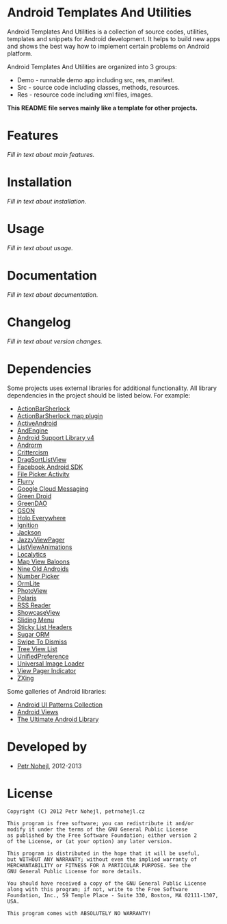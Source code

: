 Android Templates And Utilities
===============================

Android Templates And Utilities is a collection of source codes, utilities, 
templates and snippets for Android development. It helps to build new apps and 
shows the best way how to implement certain problems on Android platform.

Android Templates And Utilities are organized into 3 groups:

* Demo - runnable demo app including src, res, manifest.
* Src - source code including classes, methods, resources.
* Res - resource code including xml files, images.

**This README file serves mainly like a template for other projects.**


Features
========

*Fill in text about main features.*


Installation
============

*Fill in text about installation.*


Usage
=====

*Fill in text about usage.*


Documentation
=============

*Fill in text about documentation.*


Changelog
=========

*Fill in text about version changes.*


Dependencies
============

Some projects uses external libraries for additional functionality. All library
dependencies in the project should be listed below. For example:

* [ActionBarSherlock](http://actionbarsherlock.com/)
* [ActionBarSherlock map plugin](https://github.com/JakeWharton/ActionBarSherlock-Plugin-Maps)
* [ActiveAndroid](http://www.activeandroid.com/)
* [AndEngine](http://www.andengine.org/)
* [Android Support Library v4](http://developer.android.com/tools/extras/support-library.html)
* [Androrm](http://androrm.the-pixelpla.net/)
* [Crittercism](http://www.crittercism.com)
* [DragSortListView](https://github.com/bauerca/drag-sort-listview)
* [Facebook Android SDK](https://github.com/facebook/facebook-android-sdk)
* [File Picker Activity](https://github.com/Kaloer/Android-File-Picker-Activity)
* [Flurry](http://www.flurry.com/)
* [Google Cloud Messaging](http://developer.android.com/sdk/index.html)
* [Green Droid](https://github.com/cyrilmottier/GreenDroid)
* [GreenDAO](http://greendao-orm.com/)
* [GSON](http://code.google.com/p/google-gson/)
* [Holo Everywhere](https://github.com/ChristopheVersieux/HoloEverywhere)
* [Ignition](https://github.com/kaeppler/ignition)
* [Jackson](http://jackson.codehaus.org/)
* [JazzyViewPager](https://github.com/jfeinstein10/JazzyViewPager)
* [ListViewAnimations](https://bitbucket.org/nhaarman/listviewanimations)
* [Localytics](http://www.localytics.com/)
* [Map View Baloons](https://github.com/jgilfelt/android-mapviewballoons)
* [Nine Old Androids](https://github.com/JakeWharton/NineOldAndroids)
* [Number Picker](https://github.com/novak/numpicker-demo)
* [OrmLite](http://ormlite.com/)
* [PhotoView](https://github.com/chrisbanes/PhotoView)
* [Polaris](https://github.com/cyrilmottier/Polaris)
* [RSS Reader](https://github.com/matshofman/Android-RSS-Reader-Library)
* [ShowcaseView](https://github.com/Espiandev/ShowcaseView)
* [Sliding Menu](https://github.com/jfeinstein10/SlidingMenu)
* [Sticky List Headers](https://github.com/emilsjolander/StickyListHeaders)
* [Sugar ORM](http://satyan.github.com/sugar/index.html)
* [Swipe To Dismiss](https://github.com/JakeWharton/SwipeToDismissNOA)
* [Tree View List](http://code.google.com/p/tree-view-list-android/)
* [UnifiedPreference](https://github.com/saik0/UnifiedPreference)
* [Universal Image Loader](https://github.com/nostra13/Android-Universal-Image-Loader)
* [View Pager Indicator](https://github.com/JakeWharton/Android-ViewPagerIndicator)
* [ZXing](http://code.google.com/p/zxing/)

Some galleries of Android libraries:

* [Android UI Patterns Collection](https://play.google.com/store/apps/details?id=com.groidify.uipatterns)
* [Android Views](http://www.androidviews.net/)
* [The Ultimate Android Library](http://www.theultimateandroidlibrary.com/)


Developed by
============

* [Petr Nohejl](http://petrnohejl.cz), 2012-2013


License
=======

    Copyright (C) 2012 Petr Nohejl, petrnohejl.cz

    This program is free software; you can redistribute it and/or
    modify it under the terms of the GNU General Public License
    as published by the Free Software Foundation; either version 2
    of the License, or (at your option) any later version.
    
    This program is distributed in the hope that it will be useful,
    but WITHOUT ANY WARRANTY; without even the implied warranty of
    MERCHANTABILITY or FITNESS FOR A PARTICULAR PURPOSE. See the
    GNU General Public License for more details.
    
    You should have received a copy of the GNU General Public License
    along with this program; if not, write to the Free Software
    Foundation, Inc., 59 Temple Place - Suite 330, Boston, MA 02111-1307, USA.
    
    This program comes with ABSOLUTELY NO WARRANTY!
